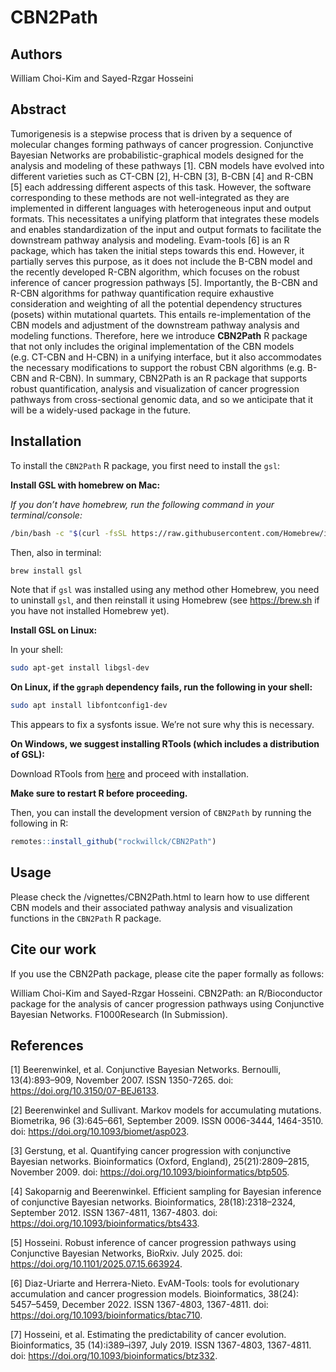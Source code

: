 
<!-- README.md is generated from README.Rmd. Please edit that file -->

# CBN2Path

<!-- badges: start -->
<!-- badges: end -->

## Authors

William Choi-Kim and Sayed-Rzgar Hosseini

## Abstract

Tumorigenesis is a stepwise process that is driven by a sequence of
molecular changes forming pathways of cancer progression. Conjunctive
Bayesian Networks are probabilistic-graphical models designed for the
analysis and modeling of these pathways \[1\]. CBN models have evolved
into different varieties such as CT-CBN \[2\], H-CBN \[3\], B-CBN \[4\]
and R-CBN \[5\] each addressing different aspects of this task. However,
the software corresponding to these methods are not well-integrated as
they are implemented in different languages with heterogeneous input and
output formats. This necessitates a unifying platform that integrates
these models and enables standardization of the input and output formats
to facilitate the downstream pathway analysis and modeling. Evam-tools
\[6\] is an R package, which has taken the initial steps towards this
end. However, it partially serves this purpose, as it does not include
the B-CBN model and the recently developed R-CBN algorithm, which
focuses on the robust inference of cancer progression pathways \[5\].
Importantly, the B-CBN and R-CBN algorithms for pathway quantification
require exhaustive consideration and weighting of all the potential
dependency structures (posets) within mutational quartets. This entails
re-implementation of the CBN models and adjustment of the downstream
pathway analysis and modeling functions. Therefore, here we introduce
**CBN2Path** R package that not only includes the original
implementation of the CBN models (e.g. CT-CBN and H-CBN) in a unifying
interface, but it also accommodates the necessary modifications to
support the robust CBN algorithms (e.g. B-CBN and R-CBN). In summary,
CBN2Path is an R package that supports robust quantification, analysis
and visualization of cancer progression pathways from cross-sectional
genomic data, and so we anticipate that it will be a widely-used package
in the future.

## Installation

To install the `CBN2Path` R package, you first need to install the
`gsl`:

**Install GSL with homebrew on Mac:**

*If you don’t have homebrew, run the following command in your
terminal/console:*

``` bash
/bin/bash -c "$(curl -fsSL https://raw.githubusercontent.com/Homebrew/install/HEAD/install.sh)"
```

Then, also in terminal:

``` bash
brew install gsl
```

Note that if `gsl` was installed using any method other Homebrew, you
need to uninstall `gsl`, and then reinstall it using Homebrew (see
<https://brew.sh> if you have not installed Homebrew yet).

**Install GSL on Linux:**

In your shell:

``` bash
sudo apt-get install libgsl-dev
```

**On Linux, if the `ggraph` dependency fails, run the following in your
shell:**

``` bash
sudo apt install libfontconfig1-dev
```

This appears to fix a sysfonts issue. We’re not sure why this is
necessary.

**On Windows, we suggest installing RTools (which includes a
distribution of GSL):**

Download RTools from
[here](https://cran.r-project.org/bin/windows/Rtools/) and proceed with
installation.

**Make sure to restart R before proceeding.**

Then, you can install the development version of `CBN2Path` by running
the following in R:

``` r
remotes::install_github("rockwillck/CBN2Path")
```

## Usage

Please check the /vignettes/CBN2Path.html to learn how to use different
CBN models and their associated pathway analysis and visualization
functions in the `CBN2Path` R package.

## Cite our work

If you use the CBN2Path package, please cite the paper formally as
follows:

William Choi-Kim and Sayed-Rzgar Hosseini. CBN2Path: an R/Bioconductor
package for the analysis of cancer progression pathways using
Conjunctive Bayesian Networks. F1000Research (In Submission).

## References

\[1\] Beerenwinkel, et al. Conjunctive Bayesian Networks. Bernoulli,
13(4):893–909, November 2007. ISSN 1350-7265. doi:
<https://doi.org/10.3150/07-BEJ6133>.

\[2\] Beerenwinkel and Sullivant. Markov models for accumulating
mutations. Biometrika, 96 (3):645–661, September 2009. ISSN 0006-3444,
1464-3510. doi: <https://doi.org/10.1093/biomet/asp023>.

\[3\] Gerstung, et al. Quantifying cancer progression with conjunctive
Bayesian networks. Bioinformatics (Oxford, England), 25(21):2809–2815,
November 2009. doi: <https://doi.org/10.1093/bioinformatics/btp505>.

\[4\] Sakoparnig and Beerenwinkel. Efficient sampling for Bayesian
inference of conjunctive Bayesian networks. Bioinformatics,
28(18):2318–2324, September 2012. ISSN 1367-4811, 1367-4803. doi:
<https://doi.org/10.1093/bioinformatics/bts433>.

\[5\] Hosseini. Robust inference of cancer progression pathways using
Conjunctive Bayesian Networks, BioRxiv. July 2025. doi:
<https://doi.org/10.1101/2025.07.15.663924>.

\[6\] Diaz-Uriarte and Herrera-Nieto. EvAM-Tools: tools for evolutionary
accumulation and cancer progression models. Bioinformatics, 38(24):
5457–5459, December 2022. ISSN 1367-4803, 1367-4811. doi:
<https://doi.org/10.1093/bioinformatics/btac710>.

\[7\] Hosseini, et al. Estimating the predictability of cancer
evolution. Bioinformatics, 35 (14):i389–i397, July 2019. ISSN 1367-4803,
1367-4811. doi: <https://doi.org/10.1093/bioinformatics/btz332>.
